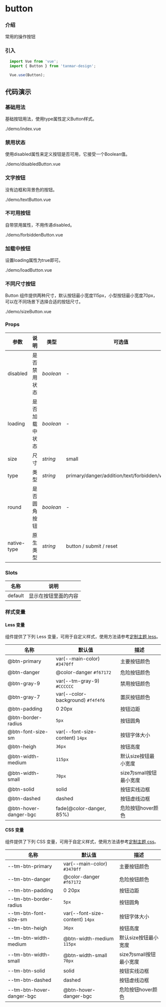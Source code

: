 # button

### 介绍

常用的操作按钮

### 引入

```js
  import Vue from 'vue';
  import { Button } from 'tanmar-design';
  
  Vue.use(Button);
```

## 代码演示

### 基础用法
基础按钮用法，使用type属性定义Button样式。

<demo-code>./demo/index.vue</demo-code>

### 禁用状态
使用disabled属性来定义按钮是否可用，它接受一个Boolean值。

<demo-code>./demo/disabledButton.vue</demo-code>

### 文字按钮
没有边框和背景色的按钮。

<demo-code>./demo/textButton.vue</demo-code>


### 不可用按钮
自带禁用属性，不用传递disabled。

<demo-code>./demo/forbiddenButton.vue</demo-code>

### 加载中按钮
设置loading属性为true即可。

<demo-code>./demo/loadButton.vue</demo-code>

### 不同尺寸按钮
Button 组件提供两种尺寸，默认按钮最小宽度115px，小型按钮最小宽度70px，可以在不同场景下选择合适的按钮尺寸。

<demo-code>./demo/sizeButton.vue</demo-code>
### Props

参数 | 说明 | 类型 | 可选值 | 默认值
-- | -- | -- | -- | --
disabled | 	是否禁用状态 | _boolean_ | - | false
loading | 	是否加载中状态 | _boolean_ | - | false
size | 	尺寸 | _string_ | small | -
type | 类型 | _string_ | primary/danger/addition/text/forbidden/wicked | -
round | 是否圆角按钮 | _boolean_ | - | false
native-type | 原生类型 | _string_ | button / submit / reset | button
### Slots

名称 | 说明
-- | --
default | 显示在按钮里面的内容

### 样式变量

#### Less 变量

组件提供了下列 Less 变量，可用于自定义样式，使用方法请参考[定制主题 less](#/theme)。

名称 | 默认值 | 描述
-- | -- | --
@btn-primary | var(--main-color) `#3470ff` | 主要按钮颜色
@btn-danger | @color-danger `#f67172` | 危险按钮颜色
@btn-gray-9 | var(--tm-gray-9) `#CCCCCC` | 禁用按钮颜色
@btn-gray-7|  var(--color-background) `#f4f4f6` | 置灰按钮颜色
@btn-padding |  0 20px | 按钮边距
@btn-border-radius | `5px` | 按钮圆角
@btn-font-size-sm | var(--font-size-content) `14px`  | 按钮字体大小
@btn-heigh | `36px`  | 按钮高度
@btn-width-medium | `115px`  | 默认size按钮最小宽度
@btn-width-small | `70px`  | size为small按钮最小宽度
@btn-solid | solid  | 按钮实线边框
@btn-dashed | dashed  | 按钮虚线边框
@btn-hover-danger-bgc | fade(@color-danger, 85%)  | 危险按钮hover颜色


#### CSS 变量

组件提供了下列 CSS 变量，可用于自定义样式，使用方法请参考[定制主题 css](#/theme2)。

名称 | 默认值 | 描述
-- | -- | --
--tm-btn-primary | var(--main-color) `#3470ff` | 主要按钮颜色
--tm-btn-danger | @color-danger `#f67172` | 危险按钮颜色
--tm-btn-padding |  0 20px | 按钮边距
--tm-btn-border-radius | `5px` | 按钮圆角
--tm-btn-font-size-sm | var(--font-size-content) `14px` | 按钮字体大小
--tm-btn-heigh | `36px`| 按钮高度
--tm-btn-width-medium | @btn-width-medium `115px` | 默认size按钮最小宽度
--tm-btn-width-small | @btn-width-small `70px` | size为small按钮最小宽度
--tm-btn-solid | solid | 按钮实线边框
--tm-btn-dashed | dashed | 按钮虚线边框
--tm-btn-hover-danger-bgc | @btn-hover-danger-bgc | 危险按钮hover颜色

